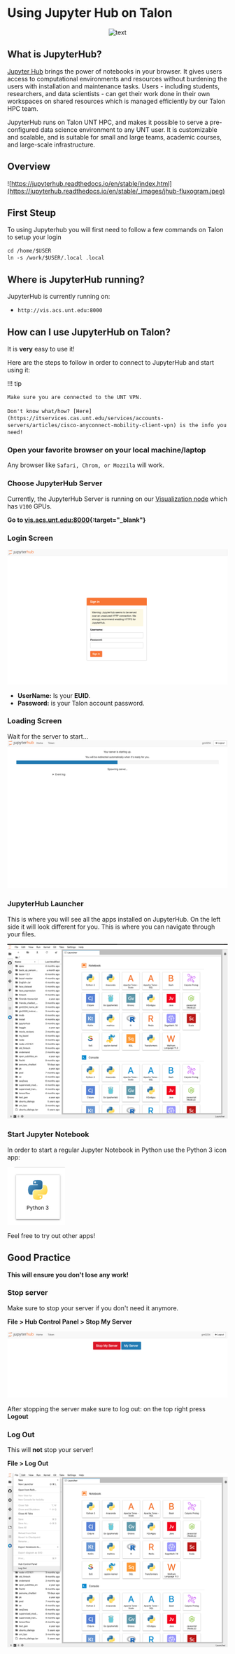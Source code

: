 # Using Jupyter Hub on Talon

<p align="center">
 <img width="400" height="140" src="https://jupyterhub.readthedocs.io/en/stable/_static/logo.png" alt="text" >
</p>

## What is JupyterHub?

[Jupyter Hub](https://jupyter.org/hub) brings the power of notebooks in your browser. It gives users access to computational environments and resources without burdening the users with installation and maintenance tasks. Users - including students, researchers, and data scientists - can get their work done in their own workspaces on shared resources which  is managed efficiently by our Talon HPC team.

JupyterHub runs on Talon UNT HPC, and makes it possible to serve a pre-configured data science environment to any UNT user. It is customizable and scalable, and is suitable for small and large teams, academic courses, and large-scale infrastructure.

## Overview
![https://jupyterhub.readthedocs.io/en/stable/index.html](https://jupyterhub.readthedocs.io/en/stable/_images/jhub-fluxogram.jpeg)

## First Steup

To using Jupyterhub you will first need to follow a few commands on Talon to setup your login

```
cd /home/$USER
ln -s /work/$USER/.local .local
```

## Where is JupyterHub running?

JupyterHub is currently running on:

* `http://vis.acs.unt.edu:8000`

## How can I use JupyterHub on Talon?

It is **very** easy to use it!

Here are the steps to follow in order to connect to JupyterHub and start using it:

!!! tip 

	Make sure you are connected to the UNT VPN. 

	Don't know what/how? [Here](https://itservices.cas.unt.edu/services/accounts-servers/articles/cisco-anyconnect-mobility-client-vpn) is the info you need!

### Open your favorite browser on your local machine/laptop

Any browser like `Safari, Chrom, or Mozzila` will work.

### Choose  JupyterHub Server

Currently, the JupyterHub Server is running on our [Visualization node](../overview/nodes.md#visualization-login-nodes) which has `V100` GPUs.

**Go to [vis.acs.unt.edu:8000](http://vis.acs.unt.edu:8000/hub/login){:target="_blank"}**


### Login Screen

![img](images/jupyterhub_login.png)

* **UserName:** Is your **EUID**.
* **Password:** is your Talon account password.

### Loading Screen

Wait for the server to start...
![img](images/jupyterhub_loading.png)

### JupyterHub Launcher

This is where you will see all the apps installed on JupyterHub.
On the left side it will look different for you. This is where you can navigate through your files.

![img](images/jupyterhub_launcher.png)

### Start Jupyter Notebook

In order to start a regular Jupyter Notebook in Python use the Python 3 icon app:

![img](images/jupyterhub_python_notebook.png)

Feel free to try out other apps!

## Good Practice

**This will ensure you don't lose any work!**

### Stop server

Make sure to stop your server if you don't need it anymore. 

**File > Hub Control Panel > Stop My Server**

![img](images/jupyterhub_stopserver.png)

After stopping  the server make sure to log out:
on the top right press **Logout**

### Log Out

This will **not** stop your server!

**File > Log Out**

![img](images/jupyterhub_logout.png)




